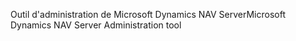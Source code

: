 <span data-ttu-id="ea76d-101">Outil d'administration de Microsoft Dynamics NAV Server</span><span class="sxs-lookup"><span data-stu-id="ea76d-101">Microsoft Dynamics NAV Server Administration tool</span></span>